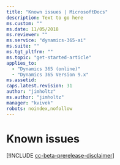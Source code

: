 ```yaml
---
title: "Known issues | MicrosoftDocs"
description: Text to go here
ms.custom: ""
ms.date: 11/05/2018
ms.reviewer: ""
ms.service: "dynamics-365-ai"
ms.suite: ""
ms.tgt_pltfrm: ""
ms.topic: "get-started-article"
applies_to: 
  - "Dynamics 365 (online)"
  - "Dynamics 365 Version 9.x"
ms.assetid: 
caps.latest.revision: 31
author: "jimholtz"
ms.author: "jimholtz"
manager: "kvivek"
robots: noindex,nofollow
---
```

# Known issues

[!INCLUDE [cc-beta-prerelease-disclaimer](../includes/cc-beta-prerelease-disclaimer.md)]
